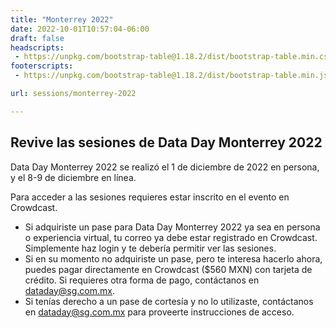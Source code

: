 ```yaml
---
title: "Monterrey 2022"
date: 2022-10-01T10:57:04-06:00
draft: false
headscripts:
 - https://unpkg.com/bootstrap-table@1.18.2/dist/bootstrap-table.min.css
footerscripts:
 - https://unpkg.com/bootstrap-table@1.18.2/dist/bootstrap-table.min.js

url: sessions/monterrey-2022 

---
```


## Revive las sesiones de Data Day Monterrey 2022

Data Day Monterrey 2022 se realizó el 1 de diciembre de 2022 en persona, y el 8-9 de diciembre en línea. 

Para acceder a las sesiones requieres estar inscrito en el evento en Crowdcast. 
* Si adquiriste un pase para Data Day Monterrey 2022 ya sea en persona o experiencia virtual, tu correo ya debe estar registrado en Crowdcast. Simplemente haz login y te debería permitir ver las sesiones.
* Si en su momento no adquiriste un pase, pero te interesa hacerlo ahora, puedes pagar directamente en Crowdcast ($560 MXN) con tarjeta de crédito. Si requieres otra forma de pago, contáctanos en <a href="mailto:dataday@sg.com.mx">dataday@sg.com.mx</a>.
* Si tenías derecho a un pase de cortesía y no lo utilizaste, contáctanos en <a href="mailto:dataday@sg.com.mx">dataday@sg.com.mx</a> para proveerte instrucciones de acceso.